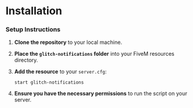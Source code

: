 # Installation

### Setup Instructions

1. **Clone the repository** to your local machine.
2. **Place the `glitch-notifications` folder** into your FiveM resources directory.
3.  **Add the resource** to your `server.cfg`:

    ```
    start glitch-notifications
    ```
4. **Ensure you have the necessary permissions** to run the script on your server.
